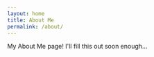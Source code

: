```yaml
---
layout: home
title: About Me
permalink: /about/
---
```



My About Me page! I'll fill this out soon enough...
